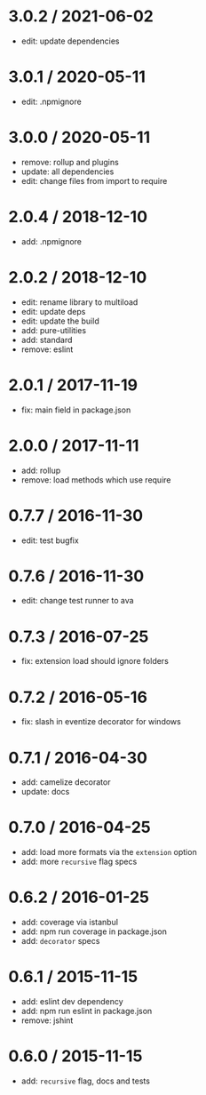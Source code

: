 3.0.2 / 2021-06-02
==================

  * edit: update dependencies

3.0.1 / 2020-05-11
==================

  * edit: .npmignore

3.0.0 / 2020-05-11
==================

  * remove: rollup and plugins
  * update: all dependencies
  * edit: change files from import to require

2.0.4 / 2018-12-10
==================

  * add: .npmignore

2.0.2 / 2018-12-10
==================

  * edit: rename library to multiload
  * edit: update deps
  * edit: update the build
  * add: pure-utilities
  * add: standard
  * remove: eslint

2.0.1 / 2017-11-19
==================

  * fix: main field in package.json

2.0.0 / 2017-11-11
==================

  * add: rollup
  * remove: load methods which use require

0.7.7 / 2016-11-30
==================

  * edit: test bugfix

0.7.6 / 2016-11-30
==================

  * edit: change test runner to ava

0.7.3 / 2016-07-25
==================

  * fix: extension load should ignore folders

0.7.2 / 2016-05-16
==================

  * fix: slash in eventize decorator for windows

0.7.1 / 2016-04-30
==================

  * add: camelize decorator
  * update: docs

0.7.0 / 2016-04-25
==================

  * add: load more formats via the `extension` option
  * add: more `recursive` flag specs

0.6.2 / 2016-01-25
==================

  * add: coverage via istanbul
  * add: npm run coverage in package.json
  * add: `decorator` specs

0.6.1 / 2015-11-15
==================

  * add: eslint dev dependency
  * add: npm run eslint in package.json
  * remove: jshint


0.6.0 / 2015-11-15
==================

  * add: `recursive` flag, docs and tests
